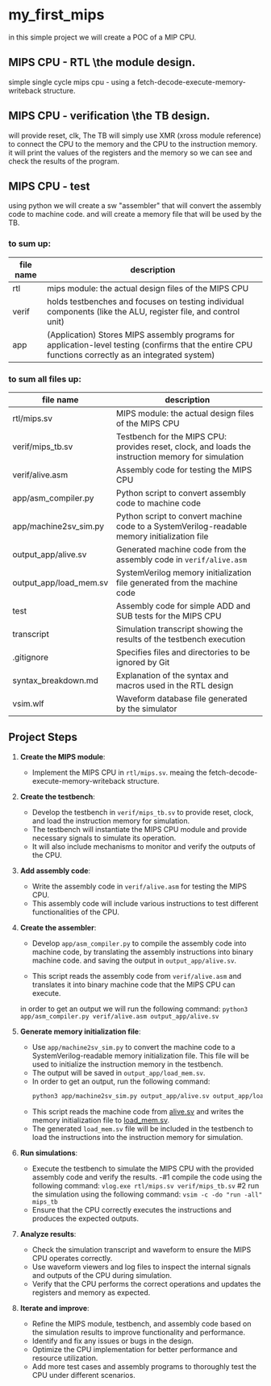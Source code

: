 # my_first_mips
in this simple project we will create a  POC of a MIP CPU.

## MIPS CPU - RTL \\the module design.
simple single cycle mips cpu - using a fetch-decode-execute-memory-writeback structure.

## MIPS CPU - verification \\the TB design.
will provide reset, clk, 
The TB will simply use XMR (xross module reference) to connect the CPU to the memory and the CPU to the instruction memory.
it will print the values of the registers and the memory so we can see and check the results of the program.

## MIPS CPU - test
using python we will create a sw "assembler" that will convert the assembly code to machine code. and will create a memory file that will be used by the TB.

### to sum up:  
|file name | description|
|----------|----------|
| rtl | mips module: the actual design files of the MIPS CPU |
| verif | holds testbenches and focuses on testing individual components (like the ALU, register file, and control unit) |
| app | (Application) Stores MIPS assembly programs for application-level testing (confirms that the entire CPU functions correctly as an integrated system) |


### to sum all files up:  
|file name | description|
|----------|----------|
| rtl/mips.sv | MIPS module: the actual design files of the MIPS CPU |
| verif/mips_tb.sv | Testbench for the MIPS CPU: provides reset, clock, and loads the instruction memory for simulation |
| verif/alive.asm | Assembly code for testing the MIPS CPU |
| app/asm_compiler.py | Python script to convert assembly code to machine code |
| app/machine2sv_sim.py | Python script to convert machine code to a SystemVerilog-readable memory initialization file |
| output_app/alive.sv | Generated machine code from the assembly code in `verif/alive.asm` |
| output_app/load_mem.sv | SystemVerilog memory initialization file generated from the machine code |
| test | Assembly code for simple ADD and SUB tests for the MIPS CPU |
| transcript | Simulation transcript showing the results of the testbench execution |
| .gitignore | Specifies files and directories to be ignored by Git |
| syntax_breakdown.md | Explanation of the syntax and macros used in the RTL design |
| vsim.wlf | Waveform database file generated by the simulator |



## Project Steps

1. **Create the MIPS module**:
   - Implement the MIPS CPU in `rtl/mips.sv`. meaing the fetch-decode-execute-memory-writeback structure.


2. **Create the testbench**:
   - Develop the testbench in `verif/mips_tb.sv` to provide reset, clock, and load the instruction memory for simulation.
   - The testbench will instantiate the MIPS CPU module and provide necessary signals to simulate its operation.
   - It will also include mechanisms to monitor and verify the outputs of the CPU.


3. **Add assembly code**:
   - Write the assembly code in `verif/alive.asm` for testing the MIPS CPU.
   - This assembly code will include various instructions to test different functionalities of the CPU.


4. **Create the assembler**:
   - Develop `app/asm_compiler.py` to compile the assembly code into machine code, by translating the assembly instructions into binary machine code. and saving the output in `output_app/alive.sv`.  

   - This script reads the assembly code from `verif/alive.asm` and translates it into binary machine code that the MIPS CPU can execute.

    in order to get an output we will run the following command: `python3 app/asm_compiler.py verif/alive.asm output_app/alive.sv`


5. **Generate memory initialization file**:
   - Use `app/machine2sv_sim.py` to convert the machine code to a SystemVerilog-readable memory initialization file. This file will be used to initialize the instruction memory in the testbench.
   - The output will be saved in `output_app/load_mem.sv`.
   - In order to get an output, run the following command:
     ```sh
     python3 app/machine2sv_sim.py output_app/alive.sv output_app/load_mem.sv
     ```
   - This script reads the machine code from [alive.sv](http://_vscodecontentref_/1) and writes the memory initialization file to [load_mem.sv](http://_vscodecontentref_/2).
   - The generated `load_mem.sv` file will be included in the testbench to load the instructions into the instruction memory for simulation.


6. **Run simulations**:
   - Execute the testbench to simulate the MIPS CPU with the provided assembly code and verify the results.
   -#1 compile the code using the following command: `vlog.exe rtl/mips.sv verif/mips_tb.sv` 
   #2 run the simulation using the following command: `vsim -c -do "run -all" mips_tb`  
   - Ensure that the CPU correctly executes the instructions and produces the expected outputs.


7. **Analyze results**:
   - Check the simulation transcript and waveform to ensure the MIPS CPU operates correctly.
   - Use waveform viewers and log files to inspect the internal signals and outputs of the CPU during simulation.
   - Verify that the CPU performs the correct operations and updates the registers and memory as expected.


8. **Iterate and improve**:
   - Refine the MIPS module, testbench, and assembly code based on the simulation results to improve functionality and performance.
   - Identify and fix any issues or bugs in the design.
   - Optimize the CPU implementation for better performance and resource utilization.
   - Add more test cases and assembly programs to thoroughly test the CPU under different scenarios.


